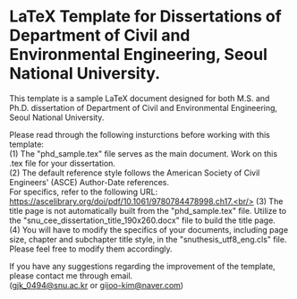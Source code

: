 # LaTeX Template for Dissertations of Department of Civil and Environmental Engineering, Seoul National University.

This template is a sample LaTeX document designed for both M.S. and Ph.D. dissertation of Department of Civil and Environmental Engineering, Seoul National University.

Please read through the following insturctions before working with this template:\
(1) The "phd_sample.tex" file serves as the main document. Work on this .tex file for your dissertation.\
(2) The default reference style follows the American Society of Civil Engineers' (ASCE) Author-Date references.\
For specifics, refer to the following URL: https://ascelibrary.org/doi/pdf/10.1061/9780784478998.ch17.<br/>
(3) The title page is not automatically built from the "phd_sample.tex" file. Utilize to the "snu_cee_dissertation_title_190x260.docx" file to build the title page.\
(4) You will have to modify the specifics of your documents, including page size, chapter and subchapter title style,  in the "snuthesis_utf8_eng.cls" file.
Please feel free to modify them accordingly.

If you have any suggestions regarding the improvement of the template, please contact me through email.\
(gjk_0494@snu.ac.kr or gijoo-kim@naver.com)
